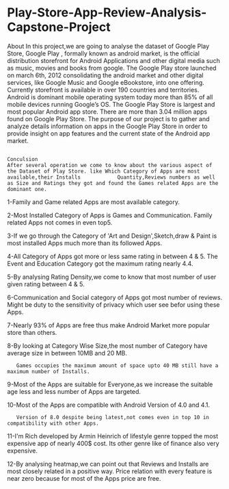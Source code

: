 # Play-Store-App-Review-Analysis-Capstone-Project
About                                                                                                                                                                         In this project,we are going to analyse the dataset of Google Play Store, Google Play , formally known as android market, is the official distribution storefront for Android Applications and other digital media such as music, movies and books from google. The Google Play store launched on march 6th, 2012 consolidating the android market and other digital services, like Google Music and Google eBookstore, into one offering. Currently storefront is available in over 190 countries and territories. Android is dominant mobile operating system today more than 85% of all mobile devices running Google’s OS. The Google Play Store is largest and most popular Android app store. There are more than 3.04 million apps found on Google Play Store. The purpose of our project is to gather and analyze details information on apps in the Google Play Store in order to provide insight on app features and the current state of the Android app market.

                                                                                                                                                                       Conculsion                                                                                                                                                                      After several operation we come to know about the various aspect of the Dataset of Play Store. like Which Category of Apps are most available,their Installs            Quantity,Reviews numbers as well as Size and Ratings they got and found the Games related Apps are the dominant one.
1-Family and Game related Apps are most available category.

2-Most Installed Category of Apps is Games and Communication. Family related Apps not comes in even top5.

3-If we go through the Category of 'Art and Design',Sketch,draw & Paint is most installed Apps much more than its followed Apps.

4-All Category of Apps got more or less same rating in between 4 & 5. The Event and Education Category got the maximum rating nearly 4.4.

5-By analysing Rating Density,we come to know that most number of user given rating between 4 & 5.

6-Communication and Social category of Apps got most number of reviews. Might be duty to the sensitivity of privacy which user see befor using these Apps.

7-Nearly 93% of Apps are free thus make Android Market more popular store than others.

8-By looking at Category Wise Size,the most number of Category have average size in between 10MB and 20 MB.

       Games occupies the maximum amount of space upto 40 MB still have a maximum number of Installs.
9-Most of the Apps are suitable for Everyone,as we increase the suitable age less and less number of Apps are targeted.

10-Most of the Apps are compatible with Android Version of 4.0 and 4.1.

       Version of 8.0 despite being latest,not comes even in top 10 in compatibility with other Apps.
       
11-I'm Rich developed by Armin Heinrich of lifestyle genre topped the most expensive app of nearly 400$ cost. Its other genre like of finance also very expensive.

12-By analysing heatmap,we can point out that Reviews and Installs are most closely related in a positive way.
        Price relation with every feature is near zero because for most of the Apps price are free.
